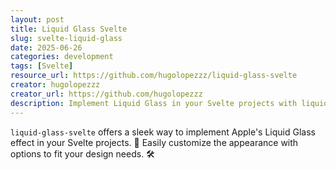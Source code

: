```yaml
---
layout: post
title: Liquid Glass Svelte
slug: svelte-liquid-glass
date: 2025-06-26
categories: development
tags: [Svelte]
resource_url: https://github.com/hugolopezzz/liquid-glass-svelte
creator: hugolopezzz
creator_url: https://github.com/hugolopezzz
description: Implement Liquid Glass in your Svelte projects with liquid-glass-svelte
---
```


`liquid-glass-svelte` offers a sleek way to implement Apple's Liquid Glass effect in your Svelte projects. 🌟 Easily customize the appearance with options to fit your design needs. 🛠️